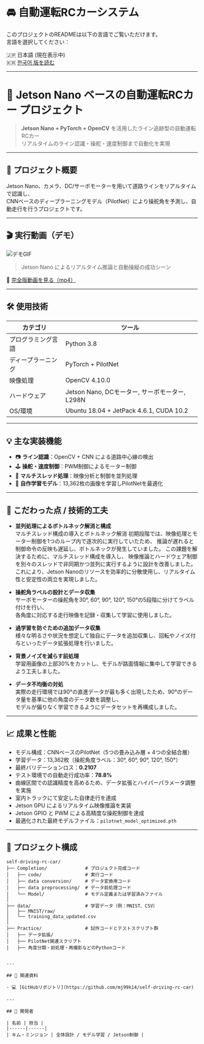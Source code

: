 
# 🚘 自動運転RCカーシステム

このプロジェクトのREADMEは以下の言語でご覧いただけます。  
言語を選択してください：

🇯🇵 日本語 (現在表示中)  
🇰🇷 [한국어 版を読む](README_kr.md)

---

# 🚗 Jetson Nano ベースの自動運転RCカー プロジェクト

> **Jetson Nano + PyTorch + OpenCV** を活用したライン追跡型の自動運転RCカー  
> リアルタイムのライン認識・操舵・速度制御まで自動化を実現

---

## 🧠 プロジェクト概要

Jetson Nano、カメラ、DC/サーボモーターを用いて道路ラインをリアルタイムで認識し、  
CNNベースのディープラーニングモデル（PilotNet）により操舵角を予測し、自動走行を行うプロジェクトです。

---

## 🎬 実行動画（デモ）

![デモGIF](./jetson_rc_car_demo.gif)  
> Jetson Nano によるリアルタイム推論と自動操縦の成功シーン

🔗 [完全版動画を見る（mp4）](https://github.com/mj99k14/self-driving-rc-car/raw/main/video/jetson_autopilot_demo.mp4)

---

## 🛠 使用技術

| カテゴリ | ツール |
|----------|--------|
| プログラミング言語 | Python 3.8 |
| ディープラーニング | PyTorch + PilotNet |
| 映像処理 | OpenCV 4.10.0 |
| ハードウェア | Jetson Nano, DCモーター, サーボモーター, L298N |
| OS/環境 | Ubuntu 18.04 + JetPack 4.6.1, CUDA 10.2 |

---

## 💡 主な実装機能

- 📷 **ライン認識**：OpenCV + CNN による道路中心線の検出  
- 🕹 **操舵・速度制御**：PWM制御によるモーター制御  
- 🔀 **マルチスレッド処理**：映像分析と制御を並列処理  
- 🧠 **自作学習モデル**：13,362枚の画像を学習しPilotNetを最適化  

---

## 🔧 こだわった点 / 技術的工夫

- **並列処理によるボトルネック解消と構成**  
  マルチスレッド構成の導入とボトルネック解消
  初期段階では、映像処理とモーター制御を1つのループ内で逐次的に実行していたため、
  推論が遅れると制御命令の反映も遅延し、ボトルネックが発生していました。
  この課題を解決するために、マルチスレッド構成を導入し、
  映像推論とハードウェア制御を別々のスレッドで非同期かつ並列に実行するように設計を改善しました。
  これにより、Jetson Nanoのリソースを効率的に分散使用し、リアルタイム性と安定性の両立を実現しました。

- **操舵角ラベルの設計とデータ収集**  
  サーボモーターの操舵角を30°, 60°, 90°, 120°, 150°の5段階に分けてラベル付けを行い、  
  各角度に対応する走行映像を記録・収集して学習に使用しました。  

- **過学習を防ぐための追加データ収集**  
  様々な明るさや状況を想定して独自にデータを追加収集し、回転やノイズ付与といったデータ拡張処理を行いました。

- **背景ノイズを減らす前処理**  
  学習用画像の上部30%をカットし、モデルが路面情報に集中して学習できるよう工夫しました。

- **データ不均衡の対処**  
  実際の走行環境では90°の直進データが最も多く出現したため、90°のデータ量を基準に他の角度のデータ数を調整し、  
  モデルが偏りなく学習できるようにデータセットを再構成しました。

---

## 📈 成果と性能

- モデル構成：CNNベースのPilotNet（5つの畳み込み層 + 4つの全結合層）
- 学習データ：13,362枚（操舵角度ラベル：30°, 60°, 90°, 120°, 150°）
- 最終バリデーションロス：**0.2107**
- テスト環境での自動走行成功率：**78.8%**
- 曲線区間での認識精度を高めるため、データ拡張とハイパーパラメータ調整を実施
- 室内トラックにて安定した自律走行を達成  
- Jetson GPU によるリアルタイム映像推論を実装  
- Jetson GPIO と PWM による高精度な操舵制御を達成
- 最適化された最終モデルファイル：`pilotnet_model_optimized.pth`

---

## 📂 プロジェクト構成

```
self-driving-rc-car/
├── Completion/              # プロジェクト完成コード
│   ├── code/                # 実行コード
│   ├── data conversion/     # データ変換用コード
│   ├── data preprocessing/  # データ前処理コード
│   └── Model/               # モデル定義または学習済みファイル
│
├── data/                    # 学習データ（例：MNIST、CSV）
│   ├── MNIST/raw/
│   └── training_data_updated.csv
│
├── Practice/                # 試作コードとテストスクリプト群
│   ├── データ拡張/
│   ├── PilotNet関連スクリプト
│   ├── 角度分類・前処理・再撮影などのPythonコード
```
```

---

## 📎 関連資料

- 💻 [GitHubリポジトリ](https://github.com/mj99k14/self-driving-rc-car)

---

## 🙋 開発者

| 名前 | 担当 |
|------|------|
| キム・ミンジョン | 全体設計 / モデル学習 / Jetson制御 |
